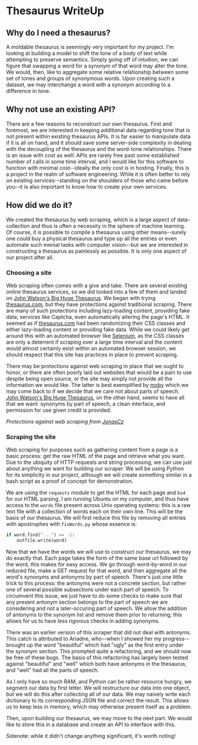 # Thesaurus WriteUp

## Why do I need a thesaurus?

A moldable thesaurus is seemingly very important for my project. I'm looking at building a model to shift the tone of a body of text while attempting to preserve semantics. Simply going off of intuition, we can figure that swapping a word for a synonym of that word may alter the tone. We would, then, like to aggregate some relative relationship between some set of tones and groups of synonymous words. Upon creating such a dataset, we may interchange a word with a synonym according to a difference in tone.

## Why not use an existing API?

There are a few reasons to reconstruct our own thesaurus. First and foremost, we are interested in keeping additional data regarding tone that is not present within existing thesaurus APIs. It is far easier to manipulate data if it is all on hand, and it should save some server-side complexity in dealing with the decoupling of the thesaurus and the word-tone relationships. There is an issue with cost as well: APIs are rarely free past some established number of calls in some time interval, and I would like for this software to function with minimal cost--ideally the only cost is in hosting. Finally, this is a project in the realm of software engineering. While it is often better to rely on existing services--standing on the shoulders of those who came before you--it is also important to know how to create your own services.

## How did we do it?

We created the thesaurus by web scraping, which is a large aspect of data-collection and thus is often a necessity in the sphere of machine learning. Of course, it is possible to compile a thesaurus using other means--surely one could buy a physical thesaurus and type up all the entries or even automate such menial tasks with computer vision--but we are interested in constructing a thesaurus as painlessly as possible. It is only one aspect of our project after all.

### Choosing a site

Web scraping often comes with a give and take. There are several existing online thesaurus services, so we did looked into a few of them and landed on [John Watson's Big Huge Thesaurus](words.bighugelabs.com). We began with trying [thesaurus.com](www.thesaurus.com), but they have protections against traditional scraping. There are many of such protections including lazy-loading content, providing fake data, services like Captcha, even automatically altering the page's HTML. It seemed as if [thesaurus.com](www.thesaurus.com) had been randomizing their CSS classes and either lazy-loading content or providing fake data. While we could likely get around this with an automated browser like [Selenium](https://www.seleniumhq.org/), as the CSS classes are only a deterrent if scraping over a large time interval and the content would almost certainly exist within an automated browser session, we should respect that this site has practices in place to prevent scraping.

There may be protections against web scraping in place that we ought to honor, or there are often poorly laid out websites that would be a pain to use despite being open source, or the site may simply not provide all the information we would like. The latter is best exemplified by [moby](http://moby-thesaurus.org) which we may come back to if we decide that we care not about parts of speech. [John Watson's Big Huge Thesaurus](words.bighugelabs.com), on the other hand, seems to have all that we want: synonyms by part of speech, a clean interface, and permission for use given credit is provided.

*Protections against web scraping from [JonasCz](https://github.com/JonasCz/How-To-Prevent-Scraping/blob/master/README.md)*

### Scraping the site

Web scraping for purposes such as gathering content from a page is a basic process: get the raw HTML of the page and retrieve what you want. Due to the ubiquity of HTTP requests and string processing, we can use just about anything we want for building our scraper. We will be using Python for its simplicity in our project, although we will create something similar in a bash script as a proof of concept for demonstration.

We are using the `requests` module to get the HTML for each page and `bs4` for our HTML parsing. I am running Ubuntu on my computer, and thus have access to the `words` file present across Unix operating systems: this is a raw text file with a collection of words each on their own line. This will be the basis of our thesaurus. We will first reduce this file by removing all entries with apostrophes with `fixWords.py` whose essence is:

```py
if word.find("...") == -1:
    outfile.write(word)
```

Now that we have the words we will use to construct our thesaurus, we may do exactly that. Each page takes the form of the same base url followed by the word, this makes for easy access. We go through word-by-word in our reduced file, make a GET request for that word, and then aggregate all the word's synonyms and antonyms by part of speech. There's just one little trick to this process: the antonyms were not a concrete section, but rather one of several possible subsections under each part of speech. To circumvent this issue, we just have to do some checks to make sure that any present antonym section belongs to the part of speech we are considering and not a later-occuring part of speech. We allow the addition of antonyms to the synonym list and remove them prior to returning; this allows for us to have less rigorous checks in adding synonyms.

There was an earlier version of this scraper that did not deal with antonyms. This catch is attributed to Ariadne, who--when I showed her my progress--brought up the word "beautiful" which had "ugly" as the first entry under the synonym section. This prompted quite a refactoring, and we should now be free of these bugs. The basis of this refactoring has largely been tested against "beautiful" and "well" which both have antonyms in the thesaurus, and "well" had all the parts of speech.

As I only have so much RAM, and Python can be rather resource hungry, we segment our data by first letter. We will restructure our data into one object, but we will do this after collecting all of our data. We may naively write each dictionary to its corresponding JSON file and correct the result. This allows us to keep less in memory, which may otherwise present itself as a problem. 

Then, upon building our thesaurus, we may move to the next part. We would like to store this in a database and create an API to interface with this.

Sidenote: while it didn't change anything significant, it's worth noting!

<!-- 
    Note to self, 
    mention
        # synonyms = self.scrapeByWord("beautiful")
        # synonyms = self.scrapeByWord("well")
    because they played a big role in the antonyms stuff (shout out ariadne?)
 -->